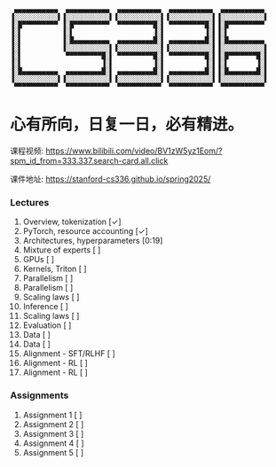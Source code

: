 ```
 ▄▄▄▄▄▄▄▄▄▄▄  ▄▄▄▄▄▄▄▄▄▄▄  ▄▄▄▄▄▄▄▄▄▄▄  ▄▄▄▄▄▄▄▄▄▄▄  ▄▄▄▄▄▄▄▄▄▄▄ 
▐░░░░░░░░░░░▌▐░░░░░░░░░░░▌▐░░░░░░░░░░░▌▐░░░░░░░░░░░▌▐░░░░░░░░░░░▌
▐░█▀▀▀▀▀▀▀▀▀ ▐░█▀▀▀▀▀▀▀▀▀  ▀▀▀▀▀▀▀▀▀█░▌ ▀▀▀▀▀▀▀▀▀█░▌▐░█▀▀▀▀▀▀▀▀▀ 
▐░▌          ▐░▌                    ▐░▌          ▐░▌▐░▌          
▐░▌          ▐░█▄▄▄▄▄▄▄▄▄  ▄▄▄▄▄▄▄▄▄█░▌ ▄▄▄▄▄▄▄▄▄█░▌▐░█▄▄▄▄▄▄▄▄▄ 
▐░▌          ▐░░░░░░░░░░░▌▐░░░░░░░░░░░▌▐░░░░░░░░░░░▌▐░░░░░░░░░░░▌
▐░▌           ▀▀▀▀▀▀▀▀▀█░▌ ▀▀▀▀▀▀▀▀▀█░▌ ▀▀▀▀▀▀▀▀▀█░▌▐░█▀▀▀▀▀▀▀█░▌
▐░▌                    ▐░▌          ▐░▌          ▐░▌▐░▌       ▐░▌
▐░█▄▄▄▄▄▄▄▄▄  ▄▄▄▄▄▄▄▄▄█░▌ ▄▄▄▄▄▄▄▄▄█░▌ ▄▄▄▄▄▄▄▄▄█░▌▐░█▄▄▄▄▄▄▄█░▌
▐░░░░░░░░░░░▌▐░░░░░░░░░░░▌▐░░░░░░░░░░░▌▐░░░░░░░░░░░▌▐░░░░░░░░░░░▌
 ▀▀▀▀▀▀▀▀▀▀▀  ▀▀▀▀▀▀▀▀▀▀▀  ▀▀▀▀▀▀▀▀▀▀▀  ▀▀▀▀▀▀▀▀▀▀▀  ▀▀▀▀▀▀▀▀▀▀▀ 
```

# 心有所向，日复一日，必有精进。

课程视频: https://www.bilibili.com/video/BV1zW5yz1Eom/?spm_id_from=333.337.search-card.all.click

课件地址: https://stanford-cs336.github.io/spring2025/



### Lectures

1. Overview, tokenization [✓]
2. PyTorch, resource accounting [✓]
3. Architectures, hyperparameters [0:19]
4. Mixture of experts [ ]
5. GPUs [ ]
6. Kernels, Triton [ ]
7. Parallelism [ ]
8. Parallelism [ ]
9. Scaling laws [ ]
10. Inference [ ]
11. Scaling laws [ ]
12. Evaluation [ ]
13. Data [ ]
14. Data [ ]
15. Alignment - SFT/RLHF [ ]
16. Alignment - RL [ ]
17. Alignment - RL [ ]



### Assignments

1. Assignment 1 [ ]
2. Assignment 2 [ ]
3. Assignment 3 [ ]
4. Assignment 4 [ ]
5. Assignment 5 [ ]

